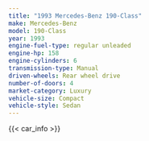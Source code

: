 ```yaml
---
title: "1993 Mercedes-Benz 190-Class"
make: Mercedes-Benz
model: 190-Class
year: 1993
engine-fuel-type: regular unleaded
engine-hp: 158
engine-cylinders: 6
transmission-type: Manual
driven-wheels: Rear wheel drive
number-of-doors: 4
market-category: Luxury
vehicle-size: Compact
vehicle-style: Sedan
---
```


{{< car_info >}}
